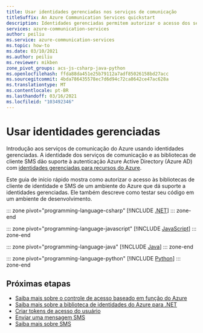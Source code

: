 ```yaml
---
title: Usar identidades gerenciadas nos serviços de comunicação
titleSuffix: An Azure Communication Services quickstart
description: Identidades gerenciadas permitem autorizar o acesso dos serviços de comunicação do Azure de aplicativos em execução em VMs do Azure, aplicativos de funções e outros recursos.
services: azure-communication-services
author: peiliu
ms.service: azure-communication-services
ms.topic: how-to
ms.date: 03/10/2021
ms.author: peiliu
ms.reviewer: mikben
zone_pivot_groups: acs-js-csharp-java-python
ms.openlocfilehash: ffda88da451e25b79112a7adf85026158bd27acc
ms.sourcegitcommit: 4bda786435578ec7d6d94c72ca8642ce47ac628a
ms.translationtype: MT
ms.contentlocale: pt-BR
ms.lasthandoff: 03/16/2021
ms.locfileid: "103492346"
---
```

# <a name="use-managed-identities"></a>Usar identidades gerenciadas
Introdução aos serviços de comunicação do Azure usando identidades gerenciadas. A identidade dos serviços de comunicação e as bibliotecas de cliente SMS dão suporte à autenticação Azure Active Directory (Azure AD) com [identidades gerenciadas para recursos do Azure](../../active-directory/managed-identities-azure-resources/overview.md).

Este guia de início rápido mostra como autorizar o acesso às bibliotecas de cliente de identidade e SMS de um ambiente do Azure que dá suporte a identidades gerenciadas. Ele também descreve como testar seu código em um ambiente de desenvolvimento.

::: zone pivot="programming-language-csharp"
[!INCLUDE [.NET](./includes/managed-identity-net.md)]
::: zone-end

::: zone pivot="programming-language-javascript"
[!INCLUDE [JavaScript](./includes/managed-identity-js.md)]
::: zone-end

::: zone pivot="programming-language-java"
[!INCLUDE [Java](./includes/managed-identity-java.md)]
::: zone-end

::: zone pivot="programming-language-python"
[!INCLUDE [Python](./includes/managed-identity-python.md)]
::: zone-end

## <a name="next-steps"></a>Próximas etapas

- [Saiba mais sobre o controle de acesso baseado em função do Azure](../../../articles/role-based-access-control/index.yml)
- [Saiba mais sobre a biblioteca de identidades do Azure para .NET](/dotnet/api/overview/azure/identity-readme)
- [Criar tokens de acesso do usuário](../quickstarts/access-tokens.md)
- [Enviar uma mensagem SMS](../quickstarts/telephony-sms/send.md)
- [Saiba mais sobre SMS](../concepts/telephony-sms/concepts.md)
